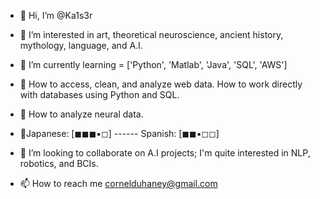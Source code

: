 - 👋 Hi, I’m @Ka1s3r
- 👀 I’m interested in art, theoretical neuroscience, ancient history, mythology, language, and A.I. 

- 🌱 I’m currently learning = ['Python', 'Matlab', 'Java', 'SQL', 'AWS']

- 🌱 How to access, clean, and analyze web data. How to work directly with databases using Python and SQL.
- 🌱 How to analyze neural data. 

- 🌱Japanese: [◼◼◼▪◻] ------       Spanish: [◼◼▪◻◻] 
  
- 💞️ I’m looking to collaborate on A.I projects; I'm quite interested in NLP, robotics, and BCIs. 

- 📫 How to reach me cornelduhaney@gmail.com

<!---
Ka1s3r/Ka1s3r is a ✨ special ✨ repository because its `README.md` (this file) appears on your GitHub profile.
You can click the Preview link to take a look at your changes.
--->
